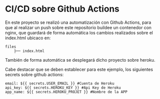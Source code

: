 # CI/CD sobre Github Actions 

En este proyecto se realizó una automatización con Github Actions, para que al realizar un push sobre este repositorio buildee un contenedor con nginx, que guardará de forma automática los cambios realizados sobre el index.html ubicaco en:

```
files
    ├── index.html

```

También de forma automática se desplegará dicho proyecto sobre heroku.

Cabe destacar que se deben establecer para este ejemplo, los siguientes secrets sobre github actions:

```
email: ${{ secrets.USER_EMAIL }} #Cuenta de Heroku
api_key: ${{ secrets.HEROKU_KEY }} #Api Key de Heroku
app_name: ${{ secrets.HEROKU_PROJET }} #Nombre de la APP

```

